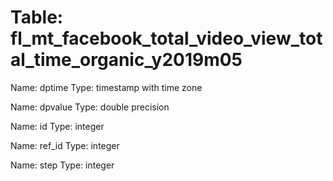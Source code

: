 Table: fl_mt_facebook_total_video_view_total_time_organic_y2019m05
==================================================================

Name: dptime
Type: timestamp with time zone

Name: dpvalue
Type: double precision

Name: id
Type: integer

Name: ref_id
Type: integer

Name: step
Type: integer

